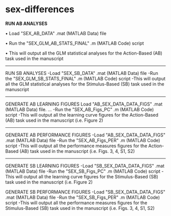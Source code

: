 # sex-differences

**RUN AB ANALYSES**

•	 Load "SEX_AB_DATA" .mat (MATLAB Data) file

•	 Run the "SEX_GLM_AB_STATS_FINAL" .m (MATLAB Code) script 

•	 This will output all the GLM statistical analyses for the Action-Based (AB) task used in the manuscript

-----
RUN SB ANALYSES
-Load "SEX_SB_DATA" .mat (MATLAB Data) file 
-Run the "SEX_GLM_SB_STATS_FINAL" .m (MATLAB Code) script 
-This will output all the GLM statistical analyses for the Stimulus-Based (SB) task used in the manuscript

----
GENERATE AB LEARNING FIGURES 
Load "AB_SEX_DATA_DATA_FIGS" .mat (MATLAB Data) file. ...
-Run the "SEX_AB_Figs_PC" .m (MATLAB Code) script 
-This will output all the learning curve figures for the Action-Based (AB) task used in the manuscript (i.e. Figure 2)

----
GENERATE AB PERFORMANCE FIGURES 
-Load "AB_SEX_DATA_DATA_FIGS" .mat (MATLAB Data) file 
-Run the "SEX_AB_Figs_PER" .m (MATLAB Code) script 
-This will output all the performance measures figures for the Action-Based (AB) task used in the manuscript (i.e. Figs. 3, 4, S1, S2)

----
GENERATE SB LEARNING FIGURES 
-Load "SB_SEX_DATA_DATA_FIGS" .mat (MATLAB Data) file 
-Run the "SEX_SB_Figs_PC" .m (MATLAB Code) script 
-This will output all the learning curve figures for the Stimulus-Based (SB) task used in the manuscript (i.e. Figure 2)

GENERATE SB PERFORMANCE FIGURES 
-Load "SB_SEX_DATA_DATA_FIGS" .mat (MATLAB Data) file 
-Run the "SEX_SB_Figs_PER" .m (MATLAB Code) script 
-This will output all the performance measures figures for the Stimulus-Based (SB) task used in the manuscript (i.e. Figs. 3, 4, S1, S2)
